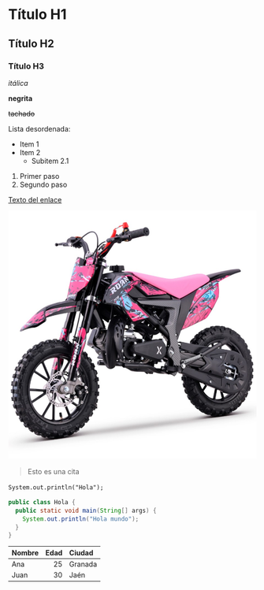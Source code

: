 # Título H1

## Título H2

### Título H3

*itálica*   

**negrita** 

~~tachado~~ 

Lista desordenada:
- Item 1
- Item 2
  - Subitem 2.1
  
1. Primer paso
2. Segundo paso

[Texto del enlace](https://example.com)  

![Texto alternativo](images/mini-cross-49cc-roan-709.jpg)

> Esto es una cita

`System.out.println("Hola");`

```java
public class Hola {
  public static void main(String[] args) {
    System.out.println("Hola mundo");
  }
}
```

| Nombre | Edad | Ciudad   |
|:-------|----:|:----------|
| Ana    |  25 | Granada   |
| Juan   |  30 | Jaén      |